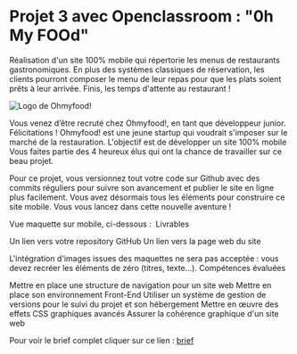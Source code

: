 <H1>Projet 3 avec Openclassroom : "0h My FOOd"</h1>

Réalisation d'un site 100% mobile qui répertorie les menus de restaurants gastronomiques. En plus des systèmes classiques de réservation, les clients pourront composer le menu de leur repas pour que les plats soient prêts à leur arrivée. Finis, les temps d'attente au restaurant !

<img src="https://camo.githubusercontent.com/f6fa1ee57f4f4e3142fcc068ca0de7c7188bc7317287e806a1385fc6f342c4fb/68747470733a2f2f757365722e6f632d7374617469632e636f6d2f75706c6f61642f323032302f30382f32342f31353938323630333939343637325f6f686d79666f6f642e706e67" alt="Logo de Ohmyfood!" data-canonical-src="https://user.oc-static.com/upload/2020/08/24/15982603994672_ohmyfood.png" style="max-width: 100%;">

Vous venez d’être recruté chez Ohmyfood!, en tant que développeur junior. Félicitations ! Ohmyfood! est une jeune startup qui voudrait s'imposer sur le marché de la restauration. L'objectif est de développer un site 100% mobile Vous faites partie des 4 heureux élus qui ont la chance de travailler sur ce beau projet.

Pour ce projet, vous versionnez tout votre code sur Github avec des commits réguliers pour suivre son avancement et publier le site en ligne plus facilement. Vous avez désormais tous les éléments pour construire ce site mobile. Vous vous lancez dans cette nouvelle aventure !

Vue maquette sur mobile, ci-dessous :
<img src="https://camo.githubusercontent.com/ddd91e114474e932046515ff52197b87c834e5232f93f0fe2ba0a1ab94ec131e/68747470733a2f2f757365722e6f632d7374617469632e636f6d2f75706c6f61642f323032302f30382f32342f31353938323630353930383431385f4d61717565747465732532304f686d79666f6f642e6a7067" alt="" data-canonical-src="https://user.oc-static.com/upload/2020/08/24/15982605908418_Maquettes%20Ohmyfood.jpg" style="max-width: 100%;">
Livrables

Un lien vers votre repository GitHub
Un lien vers la page web du site

L'intégration d'images issues des maquettes ne sera pas acceptée : vous devez recréer les éléments de zéro (titres, texte...).
Compétences évaluées

Mettre en place une structure de navigation pour un site web
Mettre en place son environnement Front-End
Utiliser un système de gestion de versions pour le suivi du projet et son hébergement
Mettre en œuvre des effets CSS graphiques avancés
Assurer la cohérence graphique d'un site web

Pour voir le brief complet cliquer sur ce lien : 
<a href="https://s3.eu-west-1.amazonaws.com/course.oc-static.com/projects/Front-End+V2/P3+CSS+animations/DW+P3+-+Brief+creatif+-+Ohmyfood!.pdf" rel="nofollow">brief</a>